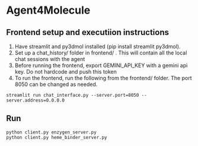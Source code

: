 # Agent4Molecule


## Frontend setup and executiion instructions
  1. Have streamlit and py3dmol installed (pip install streamlit py3dmol).
  2. Set up a chat_history/ folder in frontend/ . This will contain all the local chat sessions with the agent
  3. Before running the frontend, export GEMINI_API_KEY with a gemini api key. Do not hardcode and push this token
  4. To run the frontend, run the following from the frontend/ folder. The port 8050 can be changed as needed.
  ```
  streamlit run chat_interface.py --server.port=8050 --server.address=0.0.0.0
  ```

## Run

```
python client.py enzygen_server.py
python client.py heme_binder_server.py
```

